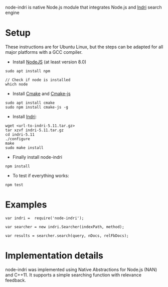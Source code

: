 
node-indri is native Node.js module that integrates Node.js and [Indri](https://www.lemurproject.org/indri.php) search engine 

# Setup
These instructions are for Ubuntu Linux, but the steps can be adapted for all major platforms with a GCC compiler.

- Install [NodeJS](https://nodejs.org/en/) (at least version 8.0)
```
sudo apt install npm

// Check if node is installed
which node
```

- Install [Cmake](https://cmake.org/) and [Cmake-js](https://www.npmjs.com/package/cmake-js)
```
sudo apt install cmake
sudo npm install cmake-js -g
```

- Install [Indri](https://www.lemurproject.org/indri.php):
```
wget <url-to-indri-5.11.tar.gz>
tar xzvf indri-5.11.tar.gz
cd indri-5.11
./configure
make
sudo make install
```
- Finally install node-indri

```
npm install 
```

- To test if everything works:
```
npm test 
```

# Examples

```
var indri =  require('node-indri');

var searcher = new indri.Searcher(indexPath, method);

var results = searcher.search(query, nDocs, relFbDocs);

```


# Implementation details 

node-indri was implemented using Native Abstractions for Node.js (NAN) and C++11. It supports a simple searching function with relevance feedback.






